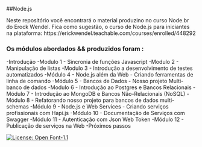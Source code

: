 ##Node.js
<br>
<p>Neste repositório você encontrará o material produzino no curso Node.br do Erock Wendel.
Fica como sugestão, o curso de Node.js para iniciantes na plataforma: https://erickwendel.teachable.com/courses/enrolled/448292 </p>

<h3>Os módulos abordados && produzidos foram :</h3>
-Introdução
-Modulo 1 - Sincronia de funções Javascript
-Modulo 2 - Manipulação de listas
-Modulo 3 - Introdução a desenvolvimento de testes automatizados
-Módulo 4 - Node.js além da Web - Criando ferramentas de linha de comando
-Módulo 5 - Bancos de Dados - Nosso projeto Multi-banco de dados
-Modulo 6 - Introdução ao Postgres e Bancos Relacionais
-Módulo 7 - Introdução ao MongoDB e Bancos Não-Relacionais (NoSQL)
-Módulo 8 - Refatorando nosso projeto para bancos de dados multi-schemas
-Módulo 9 - Node.js e Web Services - Criando serviços profissionais com Hapi.js
-Módulo 10 - Documentação de Serviços com Swagger
-Módulo 11 - Autenticação com Json Web Token
-Módulo 12 - Publicação de serviços na Web
-Próximos passos



[![License: Open Font-1.1](https://img.shields.io/badge/License-OFL%201.1-lightgreen.svg)](https://opensource.org/licenses/OFL-1.1) 
